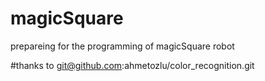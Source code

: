 # magicSquare
prepareing for the programming of magicSquare robot

#thanks to
git@github.com:ahmetozlu/color_recognition.git
